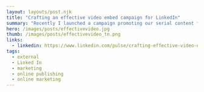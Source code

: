 ```yaml
---
layout: layouts/post.njk
title: "Crafting an effective video embed campaign for LinkedIn"
summary: "Recently I launched a campaign promoting our serial content for LinkedIn learning which attained a large number of plays, shares and clickthroughs, so I wanted to share some of the things that worked well within our publishing platform."
hero: /images/posts/effectivevideo.jpg
thumb: /images/posts/effectivevideo_tn.png
links:
  - linkedin: https://www.linkedin.com/pulse/crafting-effective-video-embed-campaign-linkedin-ray-villalobos
tags:
  - external
  - Linked In
  - marketing
  - online publishing
  - online marketing
---
```


